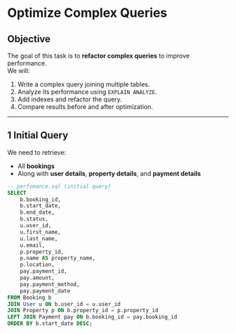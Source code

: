 #  Optimize Complex Queries

##  Objective
The goal of this task is to **refactor complex queries** to improve performance.  
We will:
1. Write a complex query joining multiple tables.  
2. Analyze its performance using `EXPLAIN ANALYZE`.  
3. Add indexes and refactor the query.  
4. Compare results before and after optimization.  

---

## 1 Initial Query

We need to retrieve:
- All **bookings**  
- Along with **user details**, **property details**, and **payment details**

```sql
-- perfomance.sql (initial query)
SELECT 
    b.booking_id,
    b.start_date,
    b.end_date,
    b.status,
    u.user_id,
    u.first_name,
    u.last_name,
    u.email,
    p.property_id,
    p.name AS property_name,
    p.location,
    pay.payment_id,
    pay.amount,
    pay.payment_method,
    pay.payment_date
FROM Booking b
JOIN User u ON b.user_id = u.user_id
JOIN Property p ON b.property_id = p.property_id
LEFT JOIN Payment pay ON b.booking_id = pay.booking_id
ORDER BY b.start_date DESC;
